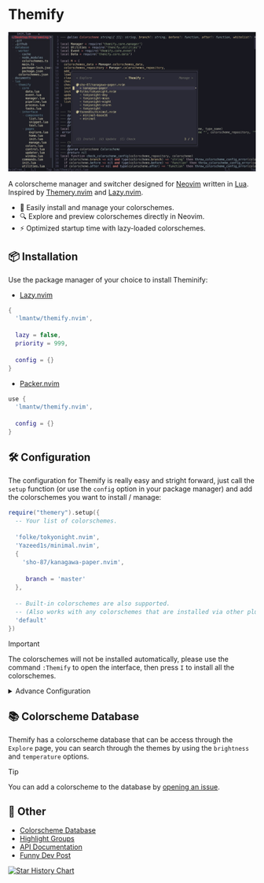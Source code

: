 # Themify

![A screenshot of Themify](./documents/assets/screenshot.jpg)

A colorscheme manager and switcher designed for [Neovim](https://neovim.io) written in [Lua](https://www.lua.org). Inspired by [Themery.nvim](https://github.com/zaldih/themery.nvim) and [Lazy.nvim](https://github.com/folke/lazy.nvim).

- 🎨 Easily install and manage your colorschemes.
- 🔍 Explore and preview colorschemes directly in Neovim.
- ⚡️ Optimized startup time with lazy-loaded colorschemes.

## 📦 Installation

Use the package manager of your choice to install Theminify:

- [Lazy.nvim](https://github.com/folke/lazy.nvim)

```lua
{
  'lmantw/themify.nvim',
    
  lazy = false,
  priority = 999,

  config = {}
}
```

- [Packer.nvim](https://github.com/wbthomason/packer.nvim)

```lua
use {
  'lmantw/themify.nvim',

  config = {}
}
```

## 🛠 Configuration

The configuration for Themify is really easy and stright forward, just call the `setup` function (or use the `config` option in your package manager) and add the colorschemes you want to install / manage:

```lua
require("themery").setup({
  -- Your list of colorschemes.

  'folke/tokyonight.nvim',
  'Yazeed1s/minimal.nvim',
  {
    'sho-87/kanagawa-paper.nvim',

     branch = 'master'
  },

  -- Built-in colorschemes are also supported.
  -- (Also works with any colorschemes that are installed via other plugin manager, just make sure the colorscheme is loaded before Themify is loaded.)
  'default'
})
```

> [!IMPORTANT]
> The colorschemes will not be installed automatically, please use the command `:Themify` to open the interface, then press `I` to install all the colorschemes.

<details>
  <summary>Advance Configuration</summary>

  ```lua
  {
    async = false,
    -- Enable this would load the colorscheme asynchronously, which might improve your startup time.

    {
      'folke/tokyonight.nvim',

      branch = 'main',

      before = function()
        -- The function run before the colorscheme is loaded.
      end,
      after = function()
        -- The function run after the colorscheme is loaded.
      end,

      -- A colorscheme can have multiple themes, you can use the options below to only show the themes you want.
      whitelist = {'tokyonight-night', 'tokyonight-day'},
      blacklist = {}
    }
  }
  ```
</details>

## 📚 Colorscheme Database

Themify has a colorscheme database that can be access through the `Explore` page, you can search through the themes by using the `brightness` and `temperature` options.

> [!TIP]
> You can add a colorscheme to the database by [opening an issue](https://github.com/LmanTW/themify.nvim/issues/new/choose).

## 📎 Other

- [Colorscheme Database](./documents/database.md)
- [Highlight Groups](./documents/highlight.md)
- [API Documentation](./documents/api.md)
- [Funny Dev Post](https://dev.to/lman_tw/so-i-created-yet-another-neovim-plugin-29ho)

<a href="https://star-history.com/#LmanTW/themify.nvim&Date">
 <picture>
   <source media="(prefers-color-scheme: dark)" srcset="https://api.star-history.com/svg?repos=LmanTW/themify.nvim&type=Date&theme=dark" />
   <source media="(prefers-color-scheme: light)" srcset="https://api.star-history.com/svg?repos=LmanTW/themify.nvim&type=Date" />
   <img alt="Star History Chart" src="https://api.star-history.com/svg?repos=LmanTW/themify.nvim&type=Date" />
 </picture>
</a>
